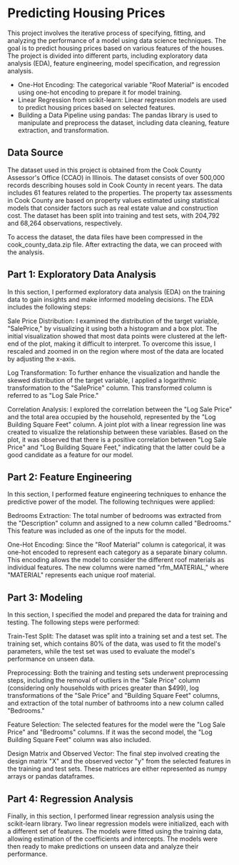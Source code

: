 # Predicting Housing Prices

This project involves the iterative process of specifying, fitting, and analyzing the performance of a model using data science techniques. The goal is to predict housing prices based on various features of the houses. The project is divided into different parts, including exploratory data analysis (EDA), feature engineering, model specification, and regression analysis.

- One-Hot Encoding: The categorical variable "Roof Material" is encoded using one-hot encoding to prepare it for model training.
- Linear Regression from scikit-learn: Linear regression models are used to predict housing prices based on selected features.
- Building a Data Pipeline using pandas: The pandas library is used to manipulate and preprocess the dataset, including data cleaning, feature extraction, and transformation.

## Data Source
The dataset used in this project is obtained from the Cook County Assessor's Office (CCAO) in Illinois. The dataset consists of over 500,000 records describing houses sold in Cook County in recent years. The data includes 61 features related to the properties. The property tax assessments in Cook County are based on property values estimated using statistical models that consider factors such as real estate value and construction cost. The dataset has been split into training and test sets, with 204,792 and 68,264 observations, respectively.

To access the dataset, the data files have been compressed in the cook_county_data.zip file. After extracting the data, we can proceed with the analysis.

## Part 1: Exploratory Data Analysis
In this section, I performed exploratory data analysis (EDA) on the training data to gain insights and make informed modeling decisions. The EDA includes the following steps:

Sale Price Distribution: I examined the distribution of the target variable, "SalePrice," by visualizing it using both a histogram and a box plot. The initial visualization showed that most data points were clustered at the left-end of the plot, making it difficult to interpret. To overcome this issue, I rescaled and zoomed in on the region where most of the data are located by adjusting the x-axis.

Log Transformation: To further enhance the visualization and handle the skewed distribution of the target variable, I applied a logarithmic transformation to the "SalePrice" column. This transformed column is referred to as "Log Sale Price."

Correlation Analysis: I explored the correlation between the "Log Sale Price" and the total area occupied by the household, represented by the "Log Building Square Feet" column. A joint plot with a linear regression line was created to visualize the relationship between these variables. Based on the plot, it was observed that there is a positive correlation between "Log Sale Price" and "Log Building Square Feet," indicating that the latter could be a good candidate as a feature for our model.

## Part 2: Feature Engineering
In this section, I performed feature engineering techniques to enhance the predictive power of the model. The following techniques were applied:

Bedrooms Extraction: The total number of bedrooms was extracted from the "Description" column and assigned to a new column called "Bedrooms." This feature was included as one of the inputs for the model.

One-Hot Encoding: Since the "Roof Material" column is categorical, it was one-hot encoded to represent each category as a separate binary column. This encoding allows the model to consider the different roof materials as individual features. The new columns were named "rfm_MATERIAL," where "MATERIAL" represents each unique roof material.

## Part 3: Modeling
In this section, I specified the model and prepared the data for training and testing. The following steps were performed:

Train-Test Split: The dataset was split into a training set and a test set. The training set, which contains 80% of the data, was used to fit the model's parameters, while the test set was used to evaluate the model's performance on unseen data.

Preprocessing: Both the training and testing sets underwent preprocessing steps, including the removal of outliers in the "Sale Price" column (considering only households with prices greater than $499), log transformations of the "Sale Price" and "Building Square Feet" columns, and extraction of the total number of bathrooms into a new column called "Bedrooms."

Feature Selection: The selected features for the model were the "Log Sale Price" and "Bedrooms" columns. If it was the second model, the "Log Building Square Feet" column was also included.

Design Matrix and Observed Vector: The final step involved creating the design matrix "X" and the observed vector "y" from the selected features in the training and test sets. These matrices are either represented as numpy arrays or pandas dataframes.

## Part 4: Regression Analysis
Finally, in this section, I performed linear regression analysis using the scikit-learn library. Two linear regression models were initialized, each with a different set of features. The models were fitted using the training data, allowing estimation of the coefficients and intercepts. The models were then ready to make predictions on unseen data and analyze their performance.
